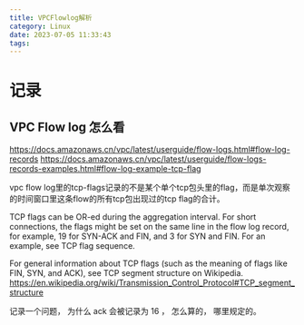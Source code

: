 ```yaml
---
title: VPCFlowlog解析
category: Linux
date: 2023-07-05 11:33:43
tags:
---
```

# 记录

## VPC Flow log 怎么看

https://docs.amazonaws.cn/vpc/latest/userguide/flow-logs.html#flow-log-records
https://docs.amazonaws.cn/vpc/latest/userguide/flow-logs-records-examples.html#flow-log-example-tcp-flag

vpc flow log里的tcp-flags记录的不是某个单个tcp包头里的flag，而是单次观察的时间窗口里这条flow的所有tcp包出现过的tcp flag的合计。

TCP flags can be OR-ed during the aggregation interval. For short connections, the flags might be set on the same line in the flow log record, for example, 19 for SYN-ACK and FIN, and 3 for SYN and FIN. For an example, see TCP flag sequence.

For general information about TCP flags (such as the meaning of flags like FIN, SYN, and ACK), see TCP segment structure
on Wikipedia.
https://en.wikipedia.org/wiki/Transmission_Control_Protocol#TCP_segment_structure



记录一个问题， 为什么 ack 会被记录为 16  ， 怎么算的， 哪里规定的。